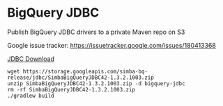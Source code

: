 # BigQuery JDBC
Publish BigQuery JDBC drivers to a private Maven repo on S3

Google issue tracker: https://issuetracker.google.com/issues/180413368

[JDBC Download](https://cloud.google.com/bigquery/docs/reference/odbc-jdbc-drivers#current_jdbc_driver)

```shell
wget https://storage.googleapis.com/simba-bq-release/jdbc/SimbaBigQueryJDBC42-1.3.2.1003.zip
unzip SimbaBigQueryJDBC42-1.3.2.1003.zip -d bigquery-jdbc 
rm -rf SimbaBigQueryJDBC42-1.3.2.1003.zip
./gradlew build
```
